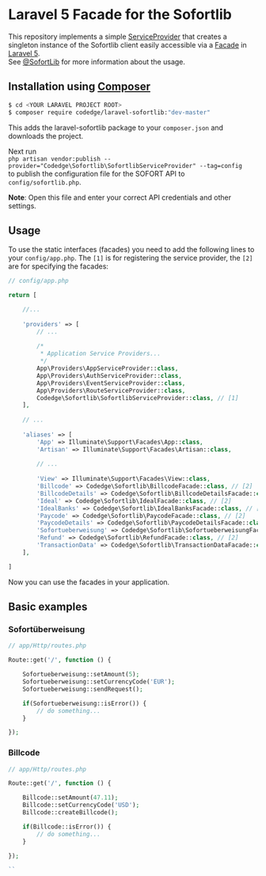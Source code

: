 # Laravel 5 Facade for the Sofortlib
This repository implements a simple [ServiceProvider](https://laravel.com/docs/master/providers)
that creates a singleton instance of the Sofortlib client easily accessible via a [Facade](https://laravel.com/docs/master/facades) in [Laravel 5](http://laravel.com).  
See [@SofortLib](https://github.com/sofort/sofortlib-php) for more information about the usage.

## Installation using [Composer](https://getcomposer.org/)
```sh
$ cd <YOUR LARAVEL PROJECT ROOT>
$ composer require codedge/laravel-sofortlib:"dev-master"
```

This adds the laravel-sofortlib package to your `composer.json` and downloads the project.

Next run   
`php artisan vendor:publish --provider="Codedge\Sofortlib\SofortlibServiceProvider" --tag=config`  
to publish the configuration file for the SOFORT API to `config/sofortlib.php`.  
  
**Note**: Open this file and enter your correct API credentials and other settings.

## Usage
To use the static interfaces (facades) you need to add the following lines to your `config/app.php`. The `[1]` is for
registering the service provider, the `[2]` are for specifying the facades:

```php
// config/app.php

return [

    //...
    
    'providers' => [
        // ...
        
        /*
         * Application Service Providers...
         */
        App\Providers\AppServiceProvider::class,
        App\Providers\AuthServiceProvider::class,
        App\Providers\EventServiceProvider::class,
        App\Providers\RouteServiceProvider::class,
        Codedge\Sofortlib\SofortlibServiceProvider::class, // [1]
    ],
    
    // ...
    
    'aliases' => [
        'App' => Illuminate\Support\Facades\App::class,
        'Artisan' => Illuminate\Support\Facades\Artisan::class,
        
        // ...
        
        'View' => Illuminate\Support\Facades\View::class,
        'Billcode' => Codedge\Sofortlib\BillcodeFacade::class, // [2]
        'BillcodeDetails' => Codedge\Sofortlib\BillcodeDetailsFacade::class, // [2]
        'Ideal' => Codedge\Sofortlib\IdealFacade::class, // [2]
        'IdealBanks' => Codedge\Sofortlib\IdealBanksFacade::class, // [2]
        'Paycode' => Codedge\Sofortlib\PaycodeFacade::class, // [2]
        'PaycodeDetails' => Codedge\Sofortlib\PaycodeDetailsFacade::class, // [2]
        'Sofortueberweisung' => Codedge\Sofortlib\SofortueberweisungFacade::class, // [2]
        'Refund' => Codedge\Sofortlib\RefundFacade::class, // [2]
        'TransactionData' => Codedge\Sofortlib\TransactionDataFacade::class, // [2]
    ],

]
```

Now you can use the facades in your application. 

## Basic examples

### Sofortüberweisung

```php
// app/Http/routes.php

Route::get('/', function () {

    Sofortueberweisung::setAmount(5);
    Sofortueberweisung::setCurrencyCode('EUR');
    Sofortueberweisung::sendRequest();

    if(Sofortueberweisung::isError()) {
        // do something...
    }

});

```

### Billcode

```php
// app/Http/routes.php

Route::get('/', function () {

    Billcode::setAmount(47.11);
    Billcode::setCurrencyCode('USD');
    Billcode::createBillcode();

    if(Billcode::isError()) {
        // do something...
    }

});

``